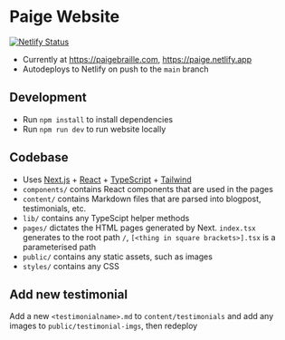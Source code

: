 # Paige Website

[![Netlify Status](https://api.netlify.com/api/v1/badges/0a277fe1-cde2-4001-b2e5-690cec1aaf81/deploy-status)](https://app.netlify.com/sites/paige/deploys)

- Currently at https://paigebraille.com, https://paige.netlify.app
- Autodeploys to Netlify on push to the `main` branch

## Development

- Run `npm install` to install dependencies
- Run `npm run dev` to run website locally

## Codebase

- Uses [Next.js](https://nextjs.org/) + [React](https://reactjs.org) + [TypeScript](https://www.typescriptlang.org) + [Tailwind](https://tailwindcss.com)
- `components/` contains React components that are used in the pages
- `content/` contains Markdown files that are parsed into blogpost, testimonials, etc. 
- `lib/` contains any TypeScipt helper methods
- `pages/` dictates the HTML pages generated by Next. `index.tsx` generates to the root path `/`, `[<thing in square brackets>].tsx` is a parameterised path
- `public/` contains any static assets, such as images
- `styles/` contains any CSS

## Add new testimonial

Add a new `<testimonialname>.md` to `content/testimonials` and add any images to `public/testimonial-imgs`, then redeploy
